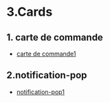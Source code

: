 
# 3.Cards
## 1. carte de commande
- [carte de commande1](https://www.creative-tim.com/twcomponents/component/order-card)
## 2.notification-pop
- [notification-pop1](https://www.creative-tim.com/twcomponents/component/notification-pop)
